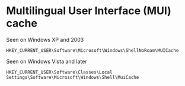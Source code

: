 # Multilingual User Interface (MUI) cache

Seen on Windows XP and 2003

```
HKEY_CURRENT_USER\Software\Microsoft\Windows\ShellNoRoam\MUICache
```

Seen on Windows Vista and later

```
HKEY_CURRENT_USER\Software\Classes\Local Settings\Software\Microsoft\Windows\Shell\MuiCache
```

